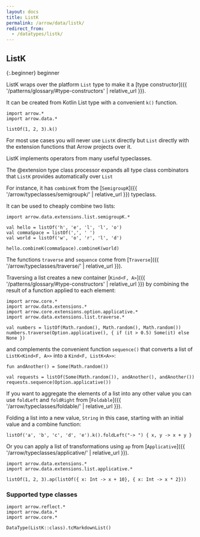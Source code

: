 ```yaml
---
layout: docs
title: ListK
permalink: /arrow/data/listk/
redirect_from:
  - /datatypes/listk/
---
```


## ListK

{:.beginner}
beginner

ListK wraps over the platform `List` type to make it a [type constructor]({{ '/patterns/glossary/#type-constructors' | relative_url }}).

It can be created from Kotlin List type with a convenient `k()` function.

```kotlin:ank
import arrow.*
import arrow.data.*

listOf(1, 2, 3).k()
```

For most use cases you will never use `ListK` directly but `List` directly with the extension functions that Arrow projects over it.

ListK implements operators from many useful typeclasses.

The @extension type class processor expands all type class combinators that `ListK` provides automatically over `List`

For instance, it has `combineK` from the [`SemigroupK`]({{ '/arrow/typeclasses/semigroupk/' | relative_url }}) typeclass.

It can be used to cheaply combine two lists:

```kotlin:ank
import arrow.data.extensions.list.semigroupK.*

val hello = listOf('h', 'e', 'l', 'l', 'o')
val commaSpace = listOf(',', ' ')
val world = listOf('w', 'o', 'r', 'l', 'd')

hello.combineK(commaSpace).combineK(world)
```

The functions `traverse` and `sequence` come from [`Traverse`]({{ '/arrow/typeclasses/traverse/' | relative_url }}).

Traversing a list creates a new container [`Kind<F, A>`]({{ '/patterns/glossary/#type-constructors' | relative_url }}) by combining the result of a function applied to each element:

```kotlin:ank
import arrow.core.*
import arrow.data.extensions.*
import arrow.core.extensions.option.applicative.*
import arrow.data.extensions.list.traverse.*

val numbers = listOf(Math.random(), Math.random(), Math.random())
numbers.traverse(Option.applicative(), { if (it > 0.5) Some(it) else None })
```

and complements the convenient function `sequence()` that converts a list of `ListK<Kind<F, A>>` into a `Kind<F, ListK<A>>`:

```kotlin:ank
fun andAnother() = Some(Math.random())

val requests = listOf(Some(Math.random()), andAnother(), andAnother())
requests.sequence(Option.applicative())
```

If you want to aggregate the elements of a list into any other value you can use `foldLeft` and `foldRight` from [`Foldable`]({{ '/arrow/typeclasses/foldable/' | relative_url }}).

Folding a list into a new value, `String` in this case, starting with an initial value and a combine function:

```kotlin:ank
listOf('a', 'b', 'c', 'd', 'e').k().foldLeft("-> ") { x, y -> x + y }
```

Or you can apply a list of transformations using `ap` from [`Applicative`]({{ '/arrow/typeclasses/applicative/' | relative_url }}).

```kotlin:ank
import arrow.data.extensions.*
import arrow.data.extensions.list.applicative.*

listOf(1, 2, 3).ap(listOf({ x: Int -> x + 10}, { x: Int -> x * 2}))
```

### Supported type classes

```kotlin:ank:replace
import arrow.reflect.*
import arrow.data.*
import arrow.core.*

DataType(ListK::class).tcMarkdownList()
```
